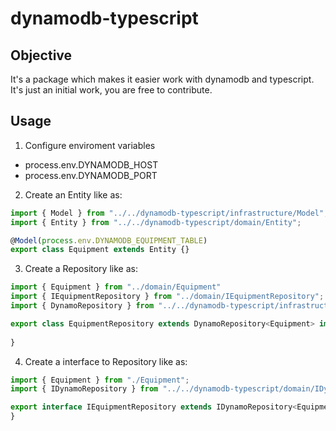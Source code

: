 dynamodb-typescript
============================

## Objective
It's a package which makes it easier work with dynamodb and typescript. 
It's just an initial work, you are free to contribute.

## Usage
1. Configure enviroment variables
 - process.env.DYNAMODB_HOST
 - process.env.DYNAMODB_PORT

2. Create an Entity like as:

```typescript
import { Model } from "../../dynamodb-typescript/infrastructure/Model";
import { Entity } from "../../dynamodb-typescript/domain/Entity";

@Model(process.env.DYNAMODB_EQUIPMENT_TABLE)
export class Equipment extends Entity {}
```
3. Create a Repository like as:

```typescript
import { Equipment } from "../domain/Equipment"
import { IEquipmentRepository } from "../domain/IEquipmentRepository";
import { DynamoRepository } from "../../dynamodb-typescript/infrastructure/DynamoRepository";

export class EquipmentRepository extends DynamoRepository<Equipment> implements IEquipmentRepository {
    
}
```

4. Create a interface to Repository like as:
```typescript
import { Equipment } from "./Equipment";
import { IDynamoRepository } from "../../dynamodb-typescript/domain/IDynamoRepository";

export interface IEquipmentRepository extends IDynamoRepository<Equipment>  {  
}
```



